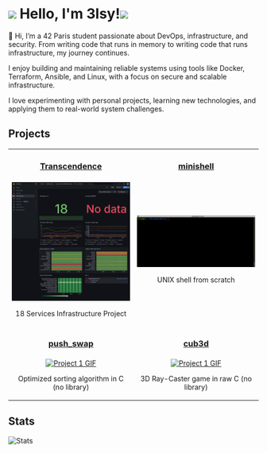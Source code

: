 <h1> <img src="https://i.gifer.com/origin/cd/cd44334923c5a5d94e7cf4ab8f5f2f7f_w200.gif" width="70" /> Hello, I'm 3lsy!<img src="https://i.gifer.com/origin/cd/cd44334923c5a5d94e7cf4ab8f5f2f7f_w200.gif" width="70" /></h1>

👋 Hi, I’m a 42 Paris student passionate about DevOps, infrastructure, and security. From writing code that runs in memory to writing code that runs infrastructure, my journey continues.

I enjoy building and maintaining reliable systems using tools like Docker, Terraform, Ansible, and Linux, with a focus on secure and scalable infrastructure.

I love experimenting with personal projects, learning new technologies, and applying them to real-world system challenges.

## Projects

<table align="center">
  <tr align="center">
    <td>
      <h3><a href="https://github.com/3lsy/transcendence">Transcendence</a></h3>
    </td>
    <td>
      <h3><a href="https://github.com/3lsy/minishell">minishell</a></h3>
    </td>
  </tr>
  <tr align="center">
    <td width="50%">
      <a href="https://github.com/3lsy/transcendence">
      <img src="https://raw.githubusercontent.com/3lsy/transcendence/refs/heads/main/docs/services-screenshots/grafana/Grafana-Service-Metrics-Dashboard-Complete.png" width="100%"/>
      </a>
      <p align=center>18 Services Infrastructure Project</p>
    </td>
    <td>
      <a href="https://github.com/3lsy/minishell">
      <img src="https://github.com/3lsy/minishell/blob/master/docs/minishell.gif" alt="Project 2 GIF" width="100%" />
      </a>
      <p>UNIX shell from scratch</p>
    </td>
  </tr>
    <tr align="center">
    <td>
      <h3><a href="https://github.com/3lsy/push_swap">push_swap</a></h3>
    </td>
    <td>
      <h3><a href="https://github.com/3lsy/cub3d">cub3d</a></h3>
    </td>
  </tr>
  <tr align="center">
    <td width="50%">
      <a href="https://github.com/3lsy/push_swap">
      <img src="https://github.com/3lsy/push_swap/blob/master/docs/push_swap.gif" alt="Project 1 GIF" width="100%"/>
      </a>
      <p align=center>Optimized sorting algorithm in C (no library)</p>
    </td>
    <td>
      <a href="https://github.com/3lsy/cub3d">
      <img src="https://github.com/3lsy/cub3d/blob/master/docs/cub3D.gif" alt="Project 1 GIF" width="100%"/>
      </a>
      <p align=center>3D Ray-Caster game in raw C (no library)</p>
    </td>
  </tr>
</table>

## Stats

![Stats](https://github-readme-stats.vercel.app/api/top-langs/?username=3lsy&layout=compact&theme=vision-friendly-dark)
